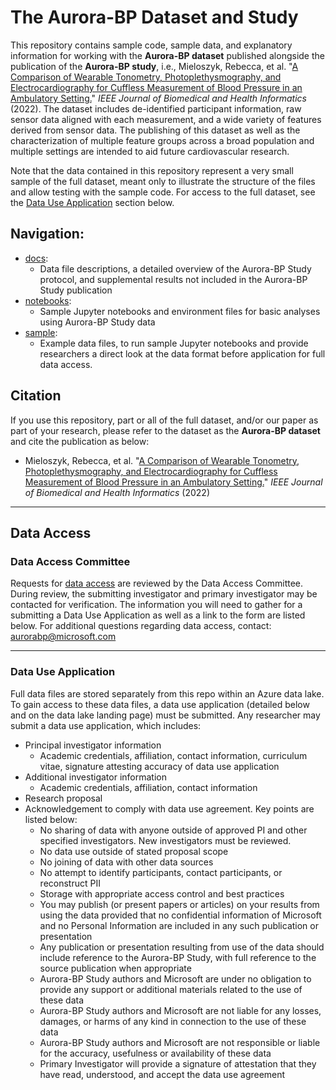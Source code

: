 # The Aurora-BP Dataset and Study

This repository contains sample code, sample data, and explanatory information for working with the **Aurora-BP dataset** published alongside the publication of the **Aurora-BP study**, i.e., Mieloszyk, Rebecca, et al. "[A Comparison of Wearable Tonometry, Photoplethysmography, and Electrocardiography for Cuffless Measurement of Blood Pressure in an Ambulatory Setting.](https://ieeexplore.ieee.org/document/9721156)" *IEEE Journal of Biomedical and Health Informatics* (2022). The dataset includes de-identified participant information, raw sensor data aligned with each measurement, and a wide variety of features derived from sensor data. The publishing of this dataset as well as the characterization of multiple feature groups across a broad population and multiple settings are intended to aid future cardiovascular research. 

Note that the data contained in this repository represent a very small sample of the full dataset, meant only to illustrate the structure of the files and allow testing with the sample code. For access to the full dataset, see the [Data Use Application](#data-use-application) section below.

## Navigation:
- [docs](docs/README.md): 
  - Data file descriptions, a detailed overview of the Aurora-BP Study protocol, and supplemental results not included in the Aurora-BP Study publication
- [notebooks](notebooks/README.md):
  - Sample Jupyter notebooks and environment files for basic analyses using Aurora-BP Study data
- [sample](sample):
  - Example data files, to run sample Jupyter notebooks and provide researchers a direct look at the data format before application for full data access.

## Citation
If you use this repository, part or all of the full dataset, and/or our paper as part of your research, please refer to the dataset as the **Aurora-BP dataset** and cite the publication as below:
- Mieloszyk, Rebecca, et al. "[A Comparison of Wearable Tonometry, Photoplethysmography, and Electrocardiography for Cuffless Measurement of Blood Pressure in an Ambulatory Setting.](https://ieeexplore.ieee.org/document/9721156)" *IEEE Journal of Biomedical and Health Informatics* (2022)

---

## Data Access

### Data Access Committee

Requests for [data access](docs/README.md) are reviewed by the Data Access Committee. During review, the submitting investigator and primary investigator may be contacted for verification. The information you will need to gather for a submitting a Data Use Application as well as a link to the form are listed below. For additional questions regarding data access, contact: aurorabp@microsoft.com

---

### Data Use Application

Full data files are stored separately from this repo within an Azure data lake. To gain access to these data files, a data use application (detailed below and on the data lake landing page) must be submitted. Any researcher may submit a data use application, <!-- TODO insert link to DUA -->which includes:

- Principal investigator information
  - Academic credentials, affiliation, contact information, curriculum vitae, signature attesting accuracy of data use application
- Additional investigator information
  - Academic credentials, affiliation, contact information
- Research proposal
- Acknowledgement to comply with data use agreement. <!-- TODO insert link to DUA --> Key points are listed below:
  - No sharing of data with anyone outside of approved PI and other specified investigators. New investigators must be reviewed.
  - No data use outside of stated proposal scope
  - No joining of data with other data sources
  - No attempt to identify participants, contact participants, or reconstruct PII
  - Storage with appropriate access control and best practices
  - You may publish (or present papers or articles) on your results from using the data provided that no confidential information of Microsoft and no Personal Information are included in any such publication or presentation
  - Any publication or presentation resulting from use of the data should include reference to the Aurora-BP Study, with full reference to the source publication <!-- TODO insert reference --> when appropriate
  - Aurora-BP Study authors and Microsoft are under no obligation to provide any support or additional materials related to the use of these data
  - Aurora-BP Study authors and Microsoft are not liable for any losses, damages, or harms of any kind in connection to the use of these data
  - Aurora-BP Study authors and Microsoft are not responsible or liable for the accuracy, usefulness or availability of these data
  - Primary Investigator will provide a signature of attestation that they have read, understood, and accept the data use agreement
